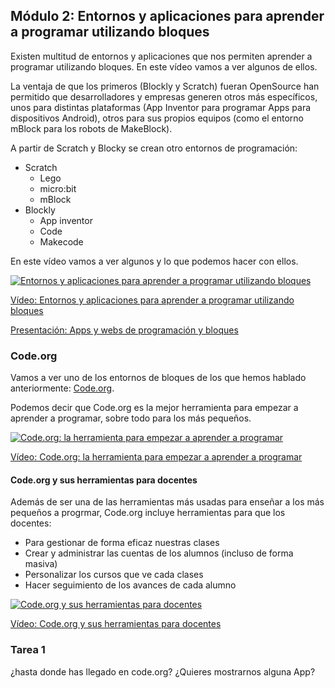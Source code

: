 ## Módulo 2: Entornos y aplicaciones para aprender a programar utilizando bloques

Existen multitud de entornos y aplicaciones que nos permiten aprender a programar utilizando bloques. En este vídeo vamos a ver algunos de ellos.

La ventaja de que los primeros (Blockly y Scratch) fueran OpenSource han  permitido que desarrolladores y empresas generen otros más específicos, unos para distintas plataformas (App Inventor para programar Apps para dispositivos Android), otros para sus propios equipos (como el entorno mBlock para los robots de MakeBlock).

A partir de Scratch y Blocky se crean otro entornos de programación:
* Scratch
    - Lego
    - micro:bit
    - mBlock
* Blockly
    - App inventor
    - Code
    - Makecode


En este vídeo vamos a ver algunos y lo que podemos hacer con ellos.

[![Entornos y aplicaciones para aprender a programar utilizando bloques](https://img.youtube.com/vi/YpARH-1AqmY/0.jpg)](https://youtu.be/YpARH-1AqmY)


[Vídeo: Entornos y aplicaciones para aprender a programar utilizando bloques](https://youtu.be/YpARH-1AqmY)

[Presentación: Apps y webs de programación y bloques](https://docs.google.com/presentation/d/1VPjpZB5izt89QtBiWuQEy7NU_Boi-tGnfXmLtRP2AA4/edit?usp=sharing)


### Code.org

Vamos a ver uno de los entornos de bloques de los que hemos hablado anteriormente: [Code.org](https://Code.org).

Podemos decir que Code.org es la mejor herramienta para empezar a aprender a programar, sobre todo para los más pequeños.

[![Code.org: la herramienta para empezar a aprender a programar](https://img.youtube.com/vi/7HmUL28cxTw/0.jpg)](https://youtu.be/7HmUL28cxTw)


[Vídeo:  Code.org: la herramienta para empezar a aprender a programar](https://youtu.be/7HmUL28cxTw)

#### Code.org y sus herramientas para docentes

Además de ser una de las herramientas más usadas para enseñar a los más pequeños a progrmar, Code.org incluye herramientas para que los docentes:

* Para gestionar de forma eficaz nuestras clases
* Crear y administrar las cuentas de los alumnos (incluso de forma masiva)
* Personalizar los cursos que ve cada clases
* Hacer seguimiento de los avances de cada alumno

[![Code.org y sus herramientas para docentes](https://img.youtube.com/vi/atmbbAqsEQU/0.jpg)](https://youtu.be/atmbbAqsEQU)

[Vídeo: Code.org y sus herramientas para docentes](https://youtu.be/atmbbAqsEQU)

### Tarea 1
¿hasta donde has llegado en code.org?
¿Quieres mostrarnos alguna App?
